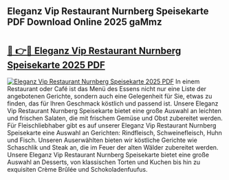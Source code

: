 ## Eleganz Vip Restaurant Nurnberg Speisekarte PDF Download Online 2025 gaMmz

# <h2><a href="http://gcbiba.nevu.top/?p=Eleganz+Vip+Restaurant+Nurnberg+Speisekarte">🔗 👉🔴 Eleganz Vip Restaurant Nurnberg Speisekarte 2025 PDF</a></h2>

[![Eleganz Vip Restaurant Nurnberg Speisekarte 2025 PDF](https://i.imgur.com/dBaPXMq.png)](http://gcbiba.nevu.top/?p=Eleganz+Vip+Restaurant+Nurnberg+Speisekarte)
In einem Restaurant oder Café ist das Menü des Essens nicht nur eine Liste der angebotenen Gerichte, sondern auch eine Gelegenheit für Sie, etwas zu finden, das für Ihren Geschmack köstlich und passend ist. Unsere Eleganz Vip Restaurant Nurnberg Speisekarte bietet eine große Auswahl an leichten und frischen Salaten, die mit frischem Gemüse und Obst zubereitet werden. Für Fleischliebhaber gibt es auf unserer Eleganz Vip Restaurant Nurnberg Speisekarte eine Auswahl an Gerichten: Rindfleisch, Schweinefleisch, Huhn und Fisch. Unseren Auserwählten bieten wir köstliche Gerichte wie Schaschlik und Steak an, die im Feuer der alten Wälder zubereitet werden. Unsere Eleganz Vip Restaurant Nurnberg Speisekarte bietet eine große Auswahl an Desserts, von klassischen Torten und Kuchen bis hin zu exquisiten Crème Brûlée und Schokoladenfuufus.
